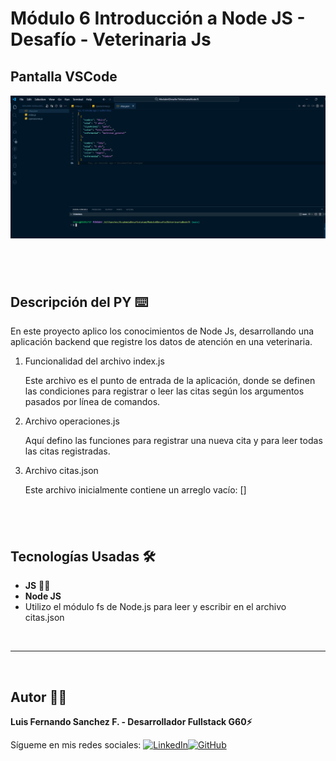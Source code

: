 # Módulo 6 Introducción a Node JS - Desafío - Veterinaria Js

## Pantalla VSCode 

![Pantalla VSCode](./pantallaDesafio.png)

## <br/>

## Descripción del PY ⌨️
En este proyecto aplico los conocimientos de Node Js, desarrollando una  aplicación backend que registre los datos de atención en una veterinaria.

1. Funcionalidad del archivo index.js

   Este archivo es el punto de entrada de la aplicación, donde se definen las condiciones para registrar o leer las citas según los argumentos pasados por línea de comandos.

2. Archivo operaciones.js

   Aquí defino las funciones para registrar una nueva cita y para leer todas las citas registradas.

3. Archivo citas.json

   Este archivo inicialmente contiene un arreglo vacío:  []

## <br/>

## Tecnologías Usadas 🛠️

- **JS** 🧑‍💻
- **Node JS**
- Utilizo el módulo fs de Node.js para leer y escribir en el archivo citas.json

<br/>

---

<br>

## Autor 👨‍💻

**Luis Fernando Sanchez F. - Desarrollador Fullstack G60⚡**

Sígueme en mis redes sociales: [![LinkedIn](https://img.shields.io/badge/LinkedIn-%230077B5.svg?logo=linkedin&logoColor=white)](https://www.linkedin.com/in/luisfernandosanchezflorez)[![GitHub](https://img.shields.io/badge/GitHub-black?logo=github)](https://github.com/luisfersan)
<br>
